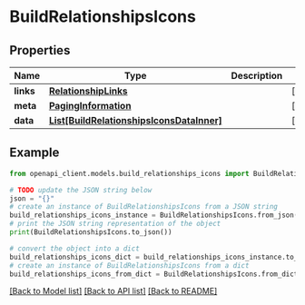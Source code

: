 # BuildRelationshipsIcons


## Properties

Name | Type | Description | Notes
------------ | ------------- | ------------- | -------------
**links** | [**RelationshipLinks**](RelationshipLinks.md) |  | [optional] 
**meta** | [**PagingInformation**](PagingInformation.md) |  | [optional] 
**data** | [**List[BuildRelationshipsIconsDataInner]**](BuildRelationshipsIconsDataInner.md) |  | [optional] 

## Example

```python
from openapi_client.models.build_relationships_icons import BuildRelationshipsIcons

# TODO update the JSON string below
json = "{}"
# create an instance of BuildRelationshipsIcons from a JSON string
build_relationships_icons_instance = BuildRelationshipsIcons.from_json(json)
# print the JSON string representation of the object
print(BuildRelationshipsIcons.to_json())

# convert the object into a dict
build_relationships_icons_dict = build_relationships_icons_instance.to_dict()
# create an instance of BuildRelationshipsIcons from a dict
build_relationships_icons_from_dict = BuildRelationshipsIcons.from_dict(build_relationships_icons_dict)
```
[[Back to Model list]](../README.md#documentation-for-models) [[Back to API list]](../README.md#documentation-for-api-endpoints) [[Back to README]](../README.md)


